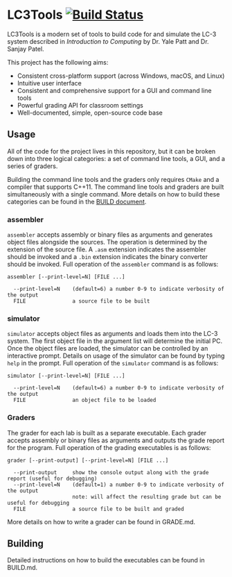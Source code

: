 # LC3Tools [![Build Status](https://travis-ci.org/chiragsakhuja/lc3tools.svg?branch=master)](https://travis-ci.org/chiragsakhuja/lc3tools)
LC3Tools is a modern set of tools to build code for and simulate the LC-3 
system described in *Introduction to Computing* by Dr. Yale Patt and Dr. Sanjay
Patel.

This project has the following aims:

* Consistent cross-platform support (across Windows, macOS, and Linux)
* Intuitive user interface
* Consistent and comprehensive support for a GUI and command line tools
* Powerful grading API for classroom settings
* Well-documented, simple, open-source code base

## Usage

All of the code for the project lives in this repository, but it can be broken
down into three logical categories: a set of command line tools, a GUI, and
a series of graders.

Building the command line tools and the graders only requires `CMake` and a
compiler that supports C++11. The command line tools and graders are built
simultaneously with a single command. More details on how to build these
categories can be found in the [BUILD document](docs/BUILD.md).

### assembler
`assembler` accepts assembly or binary files as arguments and generates object files alongside the sources. The
operation is determined by the extension of the source file. A `.asm` extension indicates the assembler should be
invoked and a `.bin` extension indicates the binary converter should be invoked. Full operation of the `assembler`
command is as follows:
```
assembler [--print-level=N] [FILE ...]

  --print-level=N    (default=6) a number 0-9 to indicate verbosity of the output
  FILE               a source file to be built
```

### simulator
`simulator` accepts object files as arguments and loads them into the LC-3 system. The first object file in the argument
list will determine the initial PC. Once the object files are loaded, the simulator can be controlled by an interactive
prompt. Details on usage of the simulator can be found by typing `help` in the prompt. Full operation of the `simulator`
command is as follows:
```
simulator [--print-level=N] [FILE ...]

  --print-level=N    (default=6) a number 0-9 to indicate verbosity of the output
  FILE               an object file to be loaded
```

### Graders
The grader for each lab is built as a separate executable. Each grader accepts assembly or binary files as arguments and
outputs the grade report for the program. Full operation of the grading executables is as follows:
```
grader [--print-output] [--print-level=N] [FILE ...]

  --print-output     show the console output along with the grade report (useful for debugging)
  --print-level=N    (default=1) a number 0-9 to indicate verbosity of the output
                     note: will affect the resulting grade but can be useful for debugging
  FILE               a source file to be built and graded
```

More details on how to write a grader can be found in GRADE.md.

## Building
Detailed instructions on how to build the executables can be found in BUILD.md.
